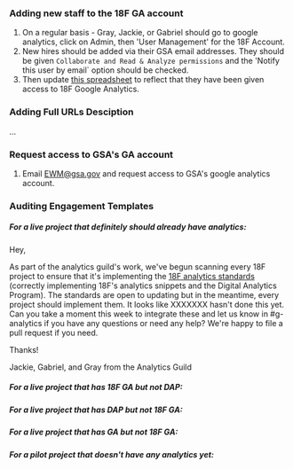 

### Adding new staff to the 18F GA account

1. On a regular basis - Gray, Jackie, or Gabriel should go to google analytics, click on Admin, then 'User Management' for the 18F Account.  
2. New hires should be added via their GSA email addresses.  They should be given `Collaborate and Read & Analyze permissions` and the 'Notify this user by email` option should be checked.  
3. Then update [this spreadsheet](https://docs.google.com/spreadsheets/d/1U2rXdJXbX-wZoh8ZuEXl8VxuN-25CkIcNET2Gu880QY/edit#gid=0) to reflect that they have been given access to 18F Google Analytics.  



### Adding Full URLs Desciption 

...


### Request access to GSA's GA account

1. Email EWM@gsa.gov and request access to GSA's google analytics account.



### Auditing Engagement Templates

##### For a live project that definitely should already have analytics:  

Hey,  

As part of the analytics guild's work, we've begun scanning every 18F project to ensure that it's implementing the [18F analytics standards](https://github.com/18f/analytics-standards) (correctly implementing 18F's analytics snippets and the Digital Analytics Program).  The standards are open to updating but in the meantime, every project should implement them.  It looks like XXXXXXX hasn't done this yet.  Can you take a moment this week to integrate these and let us know in #g-analytics if you have any questions or need any help?  We're happy to file a pull request if you need.  

Thanks!  

Jackie, Gabriel, and Gray from the Analytics Guild




##### For a live project that has 18F GA but not DAP:   


##### For a live project that has DAP but not 18F GA:    



##### For a live project that has GA but not 18F GA: 


##### For a pilot project that doesn't have any analytics yet:  




